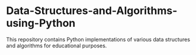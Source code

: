 # Data-Structures-and-Algorithms-using-Python
This repository contains Python implementations of various data structures and algorithms for educational purposes.
